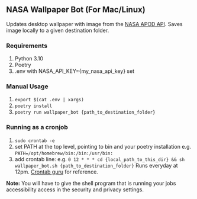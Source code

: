 ## NASA Wallpaper Bot (For Mac/Linux)

Updates desktop wallpaper with image from the [NASA APOD API](https://api.nasa.gov/). Saves image locally to a given destination folder.

### Requirements
1. Python 3.10
2. Poetry
3. .env with NASA_API_KEY={my_nasa_api_key} set

### Manual Usage
1. `export $(cat .env | xargs)`
2. `poetry install`
3. `poetry run wallpaper_bot {path_to_destination_folder}`

### Running as a cronjob
1. `sudo crontab -e`
2. set PATH at the top level, pointing to bin and your poetry installation e.g. `PATH=/opt/homebrew/bin:/bin:/usr/bin:`
3. add crontab line:
    e.g. `0 12 * * * cd {local_path_to_this_dir} && sh wallpaper_bot.sh {path_to_destination_folder}` Runs everyday at 12pm. [Crontab guru](https://crontab.guru/) for reference.

**Note:** You will have to give the shell program that is running your jobs accessibility access in the security and privacy settings.   


